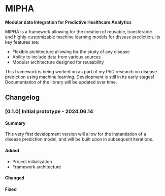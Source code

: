 # MIPHA

**Modular data Integration for Predictive Healthcare Analytics**

MIPHA is a framework allowing for the creation of reusable, transferable and highly-customizable machine learning models
for disease prediction. Its key features are:

- Flexible architecture allowing for the study of any disease
- Ability to include data from various sources
- Modular architecture designed for reusability

This framework is being worked on as part of my PhD research on disease prediction using machine learning.
Development is still in its early stages! Documentation of the library will be updated over time.

## Changelog

### [0.1.0] Initial prototype - 2024.06.14

#### Summary

This very first development version will allow for the instantiation of a disease prediction model, and will be built upon in subsequent iterations.

#### Added

- Project initialization
- Framework architecture

#### Changed

#### Fixed